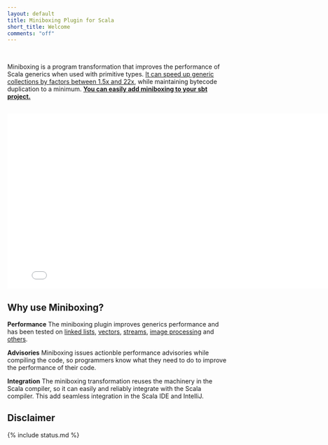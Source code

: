 ```yaml
---
layout: default
title: Miniboxing Plugin for Scala
short_title: Welcome
comments: "off"
---
```


<br/>

Miniboxing is a program transformation that improves the performance of Scala generics when used with primitive types. [It can speed up generic collections by factors between 1.5x and 22x](/benchmarks.html), while maintaining bytecode duplication to a minimum. <a href="using_sbt.html"><b>You can easily add miniboxing to your sbt project.</b></a>

<br/>

<center>
<iframe width="800px" height="400px" src="//www.youtube.com/embed/NshGH7qlgEg" frameborder="0" allowfullscreen></iframe>
<!--<iframe type="text/html" width="800px" height="400px" mozallowfullscreen="true" allowfullscreen="true" webkitallowfullscreen="true" src="//www.parleys.com/share.html#play/53a7d2d0e4b0543940d9e567" frameborder="0">&lt;br /&gt;</iframe>-->
</center>


## Why use Miniboxing?

**Performance** The miniboxing plugin improves generics performance and has been tested on <a href="example_linkedlist.html">linked lists</a>, <a href="example_rrbvector.html">vectors</a>, <a href="example_streams.html">streams</a>, <a href="example_pureimage.html">image processing</a> and <a href="benchmarks.html">others</a>.

**Advisories** Miniboxing issues actionble performance advisories while compiling the code, so programmers know what they need to do to improve the performance of their code. 

**Integration** The miniboxing transformation reuses the machinery in the Scala compiler, so it can easily and reliably integrate with the Scala compiler. This add seamless integration in the Scala IDE and IntelliJ.

## Disclaimer

{% include status.md %}
